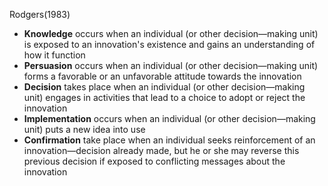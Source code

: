 Rodgers(1983)

- **Knowledge** occurs when an individual (or other decision—making unit) is exposed to an innovation's existence and gains an understanding of how it function
- **Persuasion** occurs when an individual (or other decision—making unit) forms a favorable or an unfavorable attitude towards the innovation
- **Decision** takes place when an individual (or other decision—making unit) engages in activities that lead to a choice to adopt or reject the innovation
- **Implementation** occurs when an individual (or other decision—making unit) puts a new idea into use
- **Confirmation** take place when an individual seeks reinforcement of an innovation—decision already made, but he or she may reverse this previous decision if exposed to conflicting messages about the innovation

